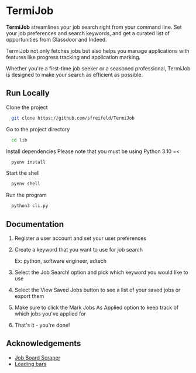 
# TermiJob

**TermiJob** streamlines your job search right from your command line. Set your job preferences and search keywords, and get a curated list of opportunities from Glassdoor and Indeed. 

TermiJob not only fetches jobs but also helps you manage applications with features like progress tracking and application marking. 

Whether you're a first-time job seeker or a seasoned professional, TermiJob is designed to make your search as efficient as possible.


## Run Locally

Clone the project

```bash
  git clone https://github.com/sfreifeld/TermiJob
```

Go to the project directory

```bash
  cd lib
```

Install dependencies
Please note that you must be using Python 3.10 =<

```bash
  pyenv install
```

Start the shell

```bash
  pyenv shell
```

Run the program

```bash
  python3 cli.py
```


## Documentation

1. Register a user account and set your user preferences
2. Create a keyword that you want to use for job search
    
    Ex: python, software engineer, adtech
3. Select the Job Search! option and pick which keyword you would like to use
4. Select the View Saved Jobs button to see a list of your saved jobs or export them
5. Make sure to click the Mark Jobs As Applied option to keep track of which jobs you've applied for
6. That's it - you're done!


## Acknowledgements

 - [Job Board Scraper](https://github.com/Bunsly/JobSpy)
 - [Loading bars](https://github.com/rsalmei/alive-progress)


